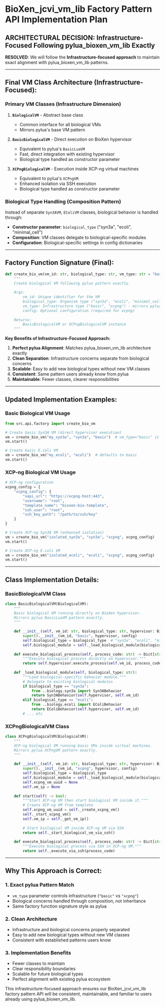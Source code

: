 # BioXen_jcvi_vm_lib Factory Pattern API Implementation Plan
## ARCHITECTURAL DECISION: Infrastructure-Focused Following pylua_bioxen_vm_lib Exactly

**RESOLVED**: We will follow the **Infrastructure-focused approach** to maintain exact alignment with pylua_bioxen_vm_lib patterns.

---

## **Final VM Class Architecture** (Infrastructure-Focused):

### Primary VM Classes (Infrastructure Dimension)

1. **`BiologicalVM`** - Abstract base class
   - Common interface for all biological VMs
   - Mirrors pylua's base VM pattern

2. **`BasicBiologicalVM`** - Direct execution on BioXen hypervisor
   - Equivalent to pylua's `BasicLuaVM`
   - Fast, direct integration with existing hypervisor
   - Biological type handled as constructor parameter

3. **`XCPngBiologicalVM`** - Execution inside XCP-ng virtual machines
   - Equivalent to pylua's `XCPngVM`
   - Enhanced isolation via SSH execution
   - Biological type handled as constructor parameter

### Biological Type Handling (Composition Pattern)

Instead of separate `Syn3AVM`, `EColiVM` classes, biological behavior is handled through:
- **Constructor parameter**: `biological_type` ("syn3a", "ecoli", "minimal_cell")
- **Composition**: VM classes delegate to biological-specific modules
- **Configuration**: Biological-specific settings in config dictionaries

---

## **Factory Function Signature** (Final):

```python
def create_bio_vm(vm_id: str, biological_type: str, vm_type: str = "basic", config: Optional[Dict[str, Any]] = None) -> BiologicalVM:
    """
    Create biological VM following pylua pattern exactly.
    
    Args:
        vm_id: Unique identifier for the VM
        biological_type: Organism type ("syn3a", "ecoli", "minimal_cell")
        vm_type: Infrastructure type ("basic", "xcpng") - mirrors pylua exactly
        config: Optional configuration (required for xcpng)
    
    Returns:
        BasicBiologicalVM or XCPngBiologicalVM instance
    """
```

**Key Benefits of Infrastructure-Focused Approach:**

1. **Perfect pylua Alignment**: Matches pylua_bioxen_vm_lib architecture exactly
2. **Clean Separation**: Infrastructure concerns separate from biological concerns  
3. **Scalable**: Easy to add new biological types without new VM classes
4. **Consistent**: Same pattern users already know from pylua
5. **Maintainable**: Fewer classes, clearer responsibilities

---

## **Updated Implementation Examples**:

### Basic Biological VM Usage
```python
from src.api.factory import create_bio_vm

# Create basic Syn3A VM (direct hypervisor execution)
vm = create_bio_vm("my_syn3a", "syn3a", "basic")  # vm_type="basic" is default
vm.start()

# Create basic E.coli VM  
vm = create_bio_vm("my_ecoli", "ecoli")  # defaults to basic
vm.start()
```

### XCP-ng Biological VM Usage
```python
# XCP-ng configuration
xcpng_config = {
    "xcpng_config": {
        "xapi_url": "https://xcpng-host:443",
        "username": "root",
        "template_name": "bioxen-bio-template",
        "ssh_user": "root",
        "ssh_key_path": "/path/to/ssh/key"
    }
}

# Create XCP-ng Syn3A VM (enhanced isolation)
vm = create_bio_vm("isolated_syn3a", "syn3a", "xcpng", xcpng_config)
vm.start()

# Create XCP-ng E.coli VM
vm = create_bio_vm("isolated_ecoli", "ecoli", "xcpng", xcpng_config)  
vm.start()
```

---

## **Class Implementation Details**:

### BasicBiologicalVM Class
```python
class BasicBiologicalVM(BiologicalVM):
    """
    Basic biological VM running directly on BioXen hypervisor.
    Mirrors pylua BasicLuaVM pattern exactly.
    """
    
    def __init__(self, vm_id: str, biological_type: str, hypervisor: BioXenHypervisor, config: Dict[str, Any]):
        super().__init__(vm_id, "basic", hypervisor, config)
        self.biological_type = biological_type  # "syn3a", "ecoli", "minimal_cell"
        self.biological_module = self._load_biological_module(biological_type)
    
    def execute_biological_process(self, process_code: str) -> Dict[str, Any]:
        """Execute biological process directly on hypervisor."""
        return self.hypervisor.execute_process(self.vm_id, process_code)
    
    def _load_biological_module(self, biological_type: str):
        """Load biological-specific behavior module."""
        # Delegate to existing biological modules
        if biological_type == "syn3a":
            from ..biology.syn3a import Syn3ABehavior
            return Syn3ABehavior(self.hypervisor, self.vm_id)
        elif biological_type == "ecoli":
            from ..biology.ecoli import EColiBehavior  
            return EColiBehavior(self.hypervisor, self.vm_id)
        # ... etc
```

### XCPngBiologicalVM Class  
```python
class XCPngBiologicalVM(BiologicalVM):
    """
    XCP-ng biological VM running basic VMs inside virtual machines.
    Mirrors pylua XCPngVM pattern exactly.
    """
    
    def __init__(self, vm_id: str, biological_type: str, hypervisor: BioXenHypervisor, config: Dict[str, Any]):
        super().__init__(vm_id, "xcpng", hypervisor, config)
        self.biological_type = biological_type
        self.biological_module = self._load_biological_module(biological_type)
        self.xcpng_vm_uuid = None
        self.vm_ip = None
    
    def start(self) -> bool:
        """Start XCP-ng VM then start biological VM inside it."""
        # Create XCP-ng VM from template
        self.xcpng_vm_uuid = self._create_xcpng_vm()
        self._start_xcpng_vm()
        self.vm_ip = self._get_vm_ip()
        
        # Start biological VM inside XCP-ng VM via SSH
        return self._start_biological_vm_via_ssh()
    
    def execute_biological_process(self, process_code: str) -> Dict[str, Any]:
        """Execute biological process via SSH in XCP-ng VM."""
        return self._execute_via_ssh(process_code)
```

---

## **Why This Approach is Correct**:

### 1. **Exact pylua Pattern Match**
- `vm_type` parameter controls infrastructure (`"basic"` vs `"xcpng"`)  
- Biological concerns handled through composition, not inheritance
- Same factory function signature style as pylua

### 2. **Clean Architecture**
- Infrastructure and biological concerns properly separated
- Easy to add new biological types without new VM classes
- Consistent with established patterns users know

### 3. **Implementation Benefits**
- Fewer classes to maintain
- Clear responsibility boundaries  
- Scalable for future biological types
- Perfect alignment with existing pylua ecosystem

This infrastructure-focused approach ensures our BioXen_jcvi_vm_lib factory pattern API will be consistent, maintainable, and familiar to users already using pylua_bioxen_vm_lib.